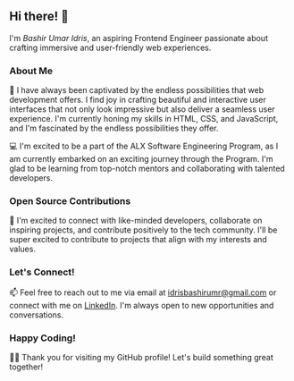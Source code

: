 ## Hi there! 👋

<!--
**bash4umr/bash4umr** is a ✨ _special_ ✨ repository because its `README.md` (this file) appears on your GitHub profile.

Here are some ideas to get you started:

- 🔭 I’m currently working on ...
- 🌱 I’m currently learning ...
- 👯 I’m looking to collaborate on ...
- 🤔 I’m looking for help with ...
- 💬 Ask me about ...
- 📫 How to reach me: ...
- 😄 Pronouns: ...
- ⚡ Fun fact: ...  -->

I'm *Bashir Umar Idris*, an aspiring Frontend Engineer passionate about crafting immersive and user-friendly web experiences.

### About Me

🌟 I have always been captivated by the endless possibilities that web development offers. I find joy in crafting beautiful and interactive user interfaces that not only look impressive but also deliver a seamless user experience. I'm currently honing my skills in HTML, CSS, and JavaScript, and I'm fascinated by the endless possibilities they offer.

💻 I'm excited to be a part of the ALX Software Engineering Program, as I am currently embarked on an exciting journey through the Program. I'm glad to be learning from top-notch mentors and collaborating with talented developers.

<!--### Projects

🚀 Check out some of my recent projects:
- [Portfolio Website](https://john-doe.github.io/portfolio)
- [E-commerce Store](https://github.com/john-doe/e-commerce-store)
- [Weather App](https://github.com/john-doe/weather-app)-->

### Open Source Contributions

🤝 I'm excited to connect with like-minded developers, collaborate on inspiring projects, and contribute positively to the tech community. I'll be super excited to contribute to projects that align with my interests and values.

### Let's Connect!

📫 Feel free to reach out to me via email at idrisbashirumr@gmail.com or connect with me on [LinkedIn](https://www.linkedin.com/feed/). I'm always open to new opportunities and conversations.

### Happy Coding!

👨‍💻 Thank you for visiting my GitHub profile! Let's build something great together!
